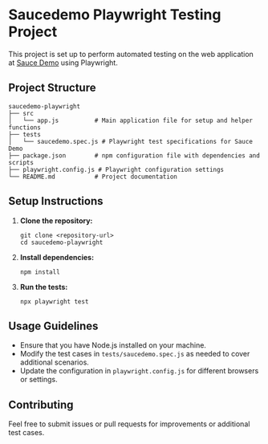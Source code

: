 # Saucedemo Playwright Testing Project

This project is set up to perform automated testing on the web application at [Sauce Demo](https://www.saucedemo.com/) using Playwright.

## Project Structure

```
saucedemo-playwright
├── src
│   └── app.js          # Main application file for setup and helper functions
├── tests
│   └── saucedemo.spec.js # Playwright test specifications for Sauce Demo
├── package.json        # npm configuration file with dependencies and scripts
├── playwright.config.js # Playwright configuration settings
└── README.md           # Project documentation
```

## Setup Instructions

1. **Clone the repository:**
   ```
   git clone <repository-url>
   cd saucedemo-playwright
   ```

2. **Install dependencies:**
   ```
   npm install
   ```

3. **Run the tests:**
   ```
   npx playwright test
   ```

## Usage Guidelines

- Ensure that you have Node.js installed on your machine.
- Modify the test cases in `tests/saucedemo.spec.js` as needed to cover additional scenarios.
- Update the configuration in `playwright.config.js` for different browsers or settings.

## Contributing

Feel free to submit issues or pull requests for improvements or additional test cases.